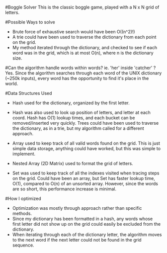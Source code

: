 #Boggle Solver
This is the classic boggle game, played with a N x N  grid of letters.

#Possible Ways to solve
+ Brute force of exhaustive search would have been O((n^2)!)
+ A trie could have been used to traverse the dictionary from each point on the grid.
+ My method iterated through the dictionary, and checked to see if each word was in the grid,
which is at most O(n), where n is the dictionary size.

#Can the algorithm handle words within words? ie. 'her' inside 'catcher' ?
Yes. Since the algorithm searches through each word of the UNIX dictionary (~250k inputs), every word has the opportunity to find it's place in the world.

#Data Structures Used
+ Hash used for the dictionary, organized by the first letter.
+ Hash was also used to look up position of letters, and letter at each coord.
  Hash has O(1) lookup times, and each bucket can be removed/inserted very quickly.
  Trees could have been used to traverse the dictionary, as in a trie, but my algorithm called for a different approach. 
+ Array used to keep track of all valid words found on the grid.
  This is just simple data storage, anything could have worked, but this was simple to implement.
+ Nested Array (2D Matrix) used to format the grid of letters.

+ Set was used to keep track of all the indexes visited when tracing steps on the grid.
  Could have been an array, but Set has faster lookup time, O(1), compared to O(n) of an unsorted array.
  However, since the words are so short, this performance increase is minimal.

#How I optimized
+ Optimization was mostly through approach rather than specific methods.
+ Since my dictionary has been formatted in a hash, any words whose first letter did not show up on the grid could easily be excluded from the dictionary.
+ When iterating through each of the dictionary letter, the algorithm moves to the next word if the next letter could not be found in the grid sequence.
